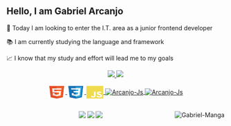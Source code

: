 ## Hello, I am Gabriel Arcanjo

💼 Today I am looking to enter the I.T. area as a junior frontend developer

📚 I am currently studying the language and framework

📈 I know that my study and effort will lead me to my goals

<div align="center">
  <a href="https://github.com/Arcanjo423">
  <img height="180em" src="https://github-readme-stats.vercel.app/api?username=Arcanjo423&show_icons=true&theme=dark&include_all_commits=true&count_private=true"/>
  <img height="180em" src="https://github-readme-stats.vercel.app/api/top-langs/?username=Arcanjo423&layout=compact&langs_count=7&theme=dark"/>
</div>
  
  <div style="display: inline_block" align="center"><br>
    <img align="center" alt="Arcanjo-HTML" height="30" width="40" src="https://raw.githubusercontent.com/devicons/devicon/master/icons/html5/html5-original.svg">
    <img align="center" alt="Arcanjo-CSS" height="30" width="40" src="https://raw.githubusercontent.com/devicons/devicon/master/icons/css3/css3-original.svg">
    <img align="center" alt="Arcanjo-Js" height="30" width="40" src="https://raw.githubusercontent.com/devicons/devicon/master/icons/javascript/javascript-plain.svg">
    <img align="center" alt="Arcanjo-Js" height="30" width="40" src="https://cdn.jsdelivr.net/gh/devicons/devicon/icons/bootstrap/bootstrap-original.svg" />
    <img align="center" alt="Arcanjo-Js" height="30" width="40" src="https://cdn.jsdelivr.net/gh/devicons/devicon/icons/git/git-original.svg" />

##
   <div align="center">
    <a href="https://instagram.com/arlencar423/" target="_blank"><img src="https://img.shields.io/badge/-Instagram-%23E4405F?style=for-the-badge&logo=instagram&logoColor=white" target="_blank"></a>
     <a href = "mailto:arcanjo423@gmail.com"><img src="https://img.shields.io/badge/-Gmail-%23333?style=for-the-badge&logo=gmail&logoColor=white" target="_blank"></a>
     <a href="https://www.linkedin.com/in/gabriel-arcanjo-370241215/" target="_blank"><img src="https://img.shields.io/badge/-LinkedIn-%230077B5?style=for-the-badge&logo=linkedin&logoColor=white" target="_blank"></a>
     <img align="right" alt="Gabriel-Manga" src="https://i.imgur.com/rPJA2Tv.gif">
    </div>
